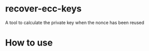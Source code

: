 # recover-ecc-keys
A tool to calculate the private key when the nonce has been reused

# How to use
